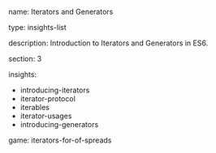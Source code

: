 name: Iterators and Generators

type: insights-list

description: Introduction to Iterators and Generators in ES6.

section: 3

insights:
  - introducing-iterators
  - iterator-protocol
  - iterables
  - iterator-usages
  - introducing-generators

game: iterators-for-of-spreads
